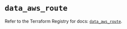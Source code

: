 # `data_aws_route`

Refer to the Terraform Registry for docs: [`data_aws_route`](https://registry.terraform.io/providers/hashicorp/aws/6.2.0/docs/data-sources/route).

